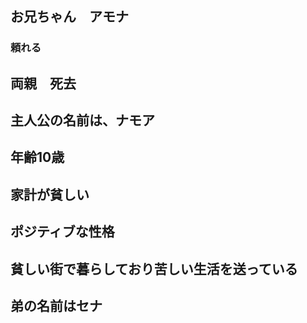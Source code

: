 

## お兄ちゃん　アモナ　
### 頼れる

## 両親　死去

## 主人公の名前は、ナモア

## 年齢10歳
## 家計が貧しい
## ポジティブな性格

## 貧しい街で暮らしており苦しい生活を送っている
## 弟の名前はセナ
